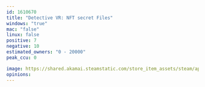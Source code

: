 ```yaml
---
id: 1610670
title: "Detective VR: NFT secret Files"
windows: "true"
mac: "false"
linux: false
positive: 7
negative: 10
estimated_owners: "0 - 20000"
peak_ccu: 0

image: https://shared.akamai.steamstatic.com/store_item_assets/steam/apps/1610670/header.jpg?t=1629961128
opinions:
---
```

